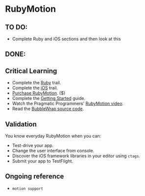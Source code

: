 RubyMotion
==========
TO DO:
-----
* Complete Ruby and iOS sections and then look at this

DONE:
----

Critical Learning
-----------------

* Complete the [Ruby](/thoughtbot/trail-map/blob/master/trails/ruby.md) trail.
* Complete the [iOS](/thoughtbot/trail-map/blob/master/trails/ios.md) trail.
* [Purchase RubyMotion](http://sites.fastspring.com/hipbyte/product/rubymotion). ($)
* Complete the [Getting Started](http://goo.gl/FAMxA) guide.
* Watch the Pragmatic Programmers'
  [RubyMotion video](http://pragmaticstudio.com/screencasts/rubymotion).
* Read the [BubbleWrap source code](https://github.com/rubymotion/BubbleWrap).

Validation
----------

You know everyday RubyMotion when you can:

* Test-drive your app.
* Change the user interface from console.
* Discover the iOS framework libraries in your editor using `ctags`.
* Submit your app to TestFlight.

Ongoing reference
-----------------

* `motion support`
